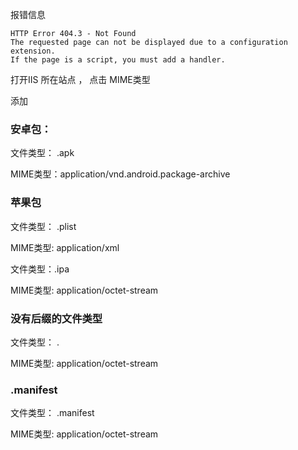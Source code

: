 报错信息
```
HTTP Error 404.3 - Not Found 
The requested page can not be displayed due to a configuration extension. 
If the page is a script, you must add a handler. 
```

打开IIS 所在站点 ， 点击  MIME类型

添加

### 安卓包：

文件类型： .apk

MIME类型：application/vnd.android.package-archive

### 苹果包


文件类型： .plist

MIME类型: application/xml


文件类型：.ipa

MIME类型: application/octet-stream
 
### 没有后缀的文件类型

文件类型： .

MIME类型: application/octet-stream

### .manifest

文件类型： .manifest

MIME类型: application/octet-stream
